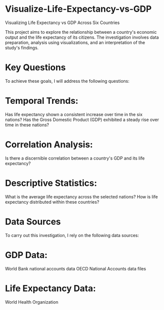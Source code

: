 # Visualize-Life-Expectancy-vs-GDP
Visualizing Life Expectancy vs GDP Across Six Countries

This project aims to explore the relationship between a country's economic output and the life expectancy of its citizens. The investigation involves data preparation, analysis using visualizations, and an interpretation of the study's findings.

# Key Questions
To achieve these goals, I will address the following questions:

# Temporal Trends:

Has life expectancy shown a consistent increase over time in the six nations?
Has the Gross Domestic Product (GDP) exhibited a steady rise over time in these nations?

# Correlation Analysis:

Is there a discernible correlation between a country's GDP and its life expectancy?

# Descriptive Statistics:

What is the average life expectancy across the selected nations?
How is life expectancy distributed within these countries?

# Data Sources
To carry out this investigation, I rely on the following data sources:

# GDP Data:
World Bank national accounts data
OECD National Accounts data files

# Life Expectancy Data:
World Health Organization

